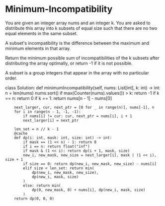 # Minimum-Incompatibility

You are given an integer array nums​​​ and an integer k. You are asked to distribute this array into k subsets of equal size such that there are no two equal elements in the same subset.

A subset's incompatibility is the difference between the maximum and minimum elements in that array.

Return the minimum possible sum of incompatibilities of the k subsets after distributing the array optimally, or return -1 if it is not possible.

A subset is a group integers that appear in the array with no particular order.

class Solution:
    def minimumIncompatibility(self, nums: List[int], k: int) -> int:
        n = len(nums)
        nums.sort()
        if max(Counter(nums).values()) > k: return -1
        if k == n: return 0
        if k == 1: return nums[n - 1] - nums[0]

        next_larger, cur, next_ptr = [0 for _ in range(n)], nums[-1], n
        for i in range(n - 1, -1, -1):
            if nums[i] != cur: cur, next_ptr = nums[i], i + 1
            next_larger[i] = next_ptr
        
        len_set = n // k - 1
        @cache
        def dp(i: int, mask: int, size: int) -> int:
            if mask == (1 << n) - 1: return 0
            if i == n: return float("inf")
            if mask & (1 << i): return dp(i + 1, mask, size)
            new_i, new_mask, new_size = next_larger[i], mask | (1 << i), size + 1
            if size == 0: return dp(new_i, new_mask, new_size) - nums[i]
            elif size < len_set: return min(
                dp(new_i, new_mask, new_size),
                dp(new_i, mask, size)
            )
            else: return min(
                dp(0, new_mask, 0) + nums[i], dp(new_i, mask, size)
            )
        return dp(0, 0, 0)
